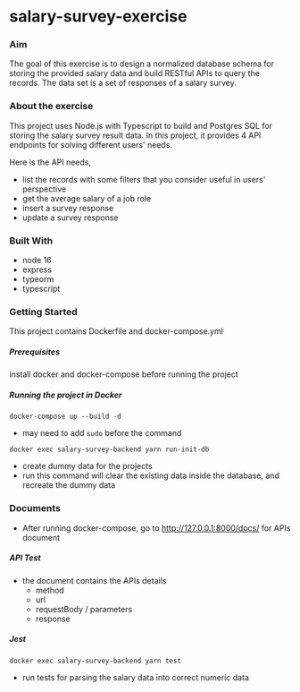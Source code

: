 # salary-survey-exercise

### Aim

The goal of this exercise is to design a normalized database schema for storing the provided salary data and build RESTful APIs to query the records. The data set is a set of responses of a salary survey.

### About the exercise

This project uses Node.js with Typescript to build and Postgres SQL for storing the salary survey result data. In this project, it provides 4 API endpoints for solving different users' needs.

Here is the API needs,

- list the records with some filters that you consider useful in users' perspective
- get the average salary of a job role
- insert a survey response
- update a survey response

### Built With

- node 16
- express
- typeorm
- typescript

### Getting Started

This project contains Dockerfile and docker-compose.yml

##### Prerequisites

install docker and docker-compose before running the project

##### Running the project in Docker

`docker-compose up --build -d`

- may need to add `sudo` before the command

`docker exec salary-survey-backend yarn run-init-db`

- create dummy data for the projects
- run this command will clear the existing data inside the database, and recreate the dummy data

### Documents

- After running docker-compose, go to http://127.0.0.1:8000/docs/ for APIs document

##### API Test

- the document contains the APIs details
  - method
  - url
  - requestBody / parameters
  - response

##### Jest

`docker exec salary-survey-backend yarn test`

- run tests for parsing the salary data into correct numeric data
